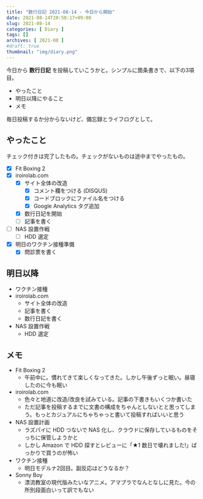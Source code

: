 ```yaml
---
title: "数行日記 2021-08-14 - 今日から開始"
date: 2021-08-14T20:50:17+09:00
slug: 2021-08-14
categories: [ Diary ]
tags: []
archives: [ 2021-08 ]
#draft: true
thumbnail: "img/diary.png"
---
```

今日から **数行日記** を投稿していこうかと。シンプルに箇条書きで、以下の3項目。

- やったこと
- 明日以降にやること
- メモ

毎日投稿するか分からないけど、備忘録とライフログとして。

## やったこと

チェック付きは完了したもの。チェックがないものは途中までやったもの。

- [x] Fit Boxing 2
- [x] iroirolab.com
    - [x] サイト全体の改造
        - [x] コメント欄をつける (DISQUS)
        - [x] コードブロックにファイル名をつける
        - [x] Google Analytics タグ追加
    - [x] 数行日記を開始
    - [ ] 記事を書く
- [ ] NAS 設置作戦
  - [ ] HDD 選定
- [x] 明日のワクチン接種準備
  - [x] 問診票を書く

## 明日以降

-  ワクチン接種
-  iroirolab.com
    - サイト全体の改造
    - 記事を書く
    - 数行日記を書く
- NAS 設置作戦
    - HDD 選定

## メモ

- Fit Boxing 2
    - 午前中に。慣れてきて楽しくなってきた。しかし午後ずっと眠い。昼寝したのに今も眠い
- iroirolab.com
    - 色々と地道に改造/改良を試みている。記事の下書きもいくつか書いた
    - ただ記事を投稿するまでに文書の構成をちゃんとしないとと思ってしまう。もっとカジュアルにちゃちゃっと書いて投稿すればいいと思う
- NAS 設置計画
    - ラズパイに HDD つないで NAS 化し、クラウドに保存しているものをそっちに保管しようかと
    - しかし Amazon で HDD 探すとレビューに「★1 数日で壊れました!」ばっかりで買うのが怖い
- ワクチン接種
    - 明日モデルナ2回目。副反応はどうなるか？
- Sonny Boy
    - 漂流教室の現代版みたいなアニメ。アマプラでなんとなしに見た。今の所別段面白いって訳でもない
